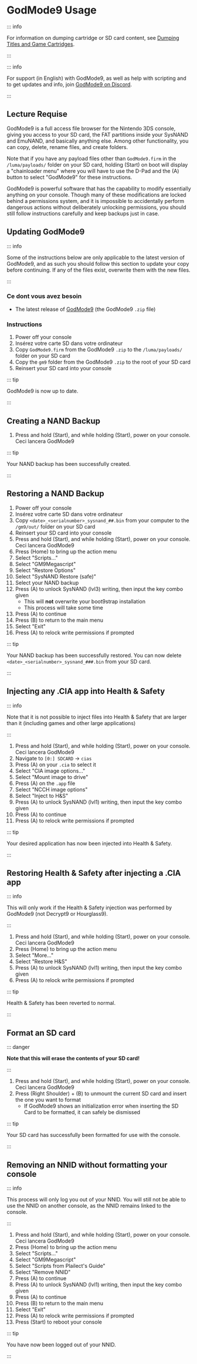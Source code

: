 # GodMode9 Usage

::: info

For information on dumping cartridge or SD card content, see [Dumping Titles and Game Cartridges](dumping-titles-and-game-cartridges).

:::

::: info

For support (in English) with GodMode9, as well as help with scripting and to get updates and info, join [GodMode9 on Discord](https://discord.gg/BRcbvtFxX4).

:::

## Lecture Requise

GodMode9 is a full access file browser for the Nintendo 3DS console, giving you access to your SD card, the FAT partitions inside your SysNAND and EmuNAND, and basically anything else. Among other functionality, you can copy, delete, rename files, and create folders.

Note that if you have any payload files other than `GodMode9.firm` in the `/luma/payloads/` folder on your SD card, holding (Start) on boot will display a "chainloader menu" where you will have to use the D-Pad and the (A) button to select "GodMode9" for these instructions.

GodMode9 is powerful software that has the capability to modify essentially anything on your console. Though many of these modifications are locked behind a permissions system, and it is impossible to accidentally perform dangerous actions without deliberately unlocking permissions, you should still follow instructions carefully and keep backups just in case.

## Updating GodMode9

::: info

Some of the instructions below are only applicable to the latest version of GodMode9, and as such you should follow this section to update your copy before continuing. If any of the files exist, overwrite them with the new files.

:::

### Ce dont vous avez besoin

- The latest release of [GodMode9](https://github.com/d0k3/GodMode9/releases/latest) (the GodMode9 `.zip` file)

### Instructions

1. Power off your console
2. Insérez votre carte SD dans votre ordinateur
3. Copy `GodMode9.firm` from the GodMode9 `.zip` to the `/luma/payloads/` folder on your SD card
4. Copy the `gm9` folder from the GodMode9 `.zip` to the root of your SD card
5. Reinsert your SD card into your console

::: tip

GodMode9 is now up to date.

:::

## Creating a NAND Backup

1. Press and hold (Start), and while holding (Start), power on your console. Ceci lancera GodMode9

<!--@include: ./_include/nand-backup.md -->

::: tip

Your NAND backup has been successfully created.

:::

## Restoring a NAND Backup

1. Power off your console
2. Insérez votre carte SD dans votre ordinateur
3. Copy `<date>_<serialnumber>_sysnand_##.bin` from your computer to the `/gm9/out/` folder on your SD card
4. Reinsert your SD card into your console
5. Press and hold (Start), and while holding (Start), power on your console. Ceci lancera GodMode9
6. Press (Home) to bring up the action menu
7. Select "Scripts..."
8. Select "GM9Megascript"
9. Select "Restore Options"
10. Select "SysNAND Restore (safe)"
11. Select your NAND backup
12. Press (A) to unlock SysNAND (lvl3) writing, then input the key combo given
    - This will **not** overwrite your boot9strap installation
    - This process will take some time
13. Press (A) to continue
14. Press (B) to return to the main menu
15. Select "Exit"
16. Press (A) to relock write permissions if prompted

::: tip

Your NAND backup has been successfully restored. You can now delete `<date>_<serialnumber>_sysnand_###.bin` from your SD card.

:::

## Injecting any .CIA app into Health & Safety

::: info

Note that it is not possible to inject files into Health & Safety that are larger than it (including games and other large applications)

:::

1. Press and hold (Start), and while holding (Start), power on your console. Ceci lancera GodMode9
2. Navigate to `[0:] SDCARD` -> `cias`
3. Press (A) on your `.cia` to select it
4. Select "CIA image options..."
5. Select "Mount image to drive"
6. Press (A) on the `.app` file
7. Select "NCCH image options"
8. Select "Inject to H&S"
9. Press (A) to unlock SysNAND (lvl1) writing, then input the key combo given
10. Press (A) to continue
11. Press (A) to relock write permissions if prompted

::: tip

Your desired application has now been injected into Health & Safety.

:::

## Restoring Health & Safety after injecting a .CIA app

::: info

This will only work if the Health & Safety injection was performed by GodMode9 (not Decrypt9 or Hourglass9).

:::

1. Press and hold (Start), and while holding (Start), power on your console. Ceci lancera GodMode9
2. Press (Home) to bring up the action menu
3. Select "More..."
4. Select "Restore H&S"
5. Press (A) to unlock SysNAND (lvl1) writing, then input the key combo given
6. Press (A) to relock write permissions if prompted

::: tip

Health & Safety has been reverted to normal.

:::

## Format an SD card

::: danger

**Note that this will erase the contents of your SD card!**

:::

1. Press and hold (Start), and while holding (Start), power on your console. Ceci lancera GodMode9
2. Press (Right Shoulder) + (B) to unmount the current SD card and insert the one you want to format
   - If GodMode9 shows an initialization error when inserting the SD Card to be formatted, it can safely be dismissed

<!--@include: ./_include/format-sd-gm9.md -->

::: tip

Your SD card has successfully been formatted for use with the console.

:::

## Removing an NNID without formatting your console

::: info

This process will only log you out of your NNID. You will still not be able to use the NNID on another console, as the NNID remains linked to the console.

:::

1. Press and hold (Start), and while holding (Start), power on your console. Ceci lancera GodMode9
2. Press (Home) to bring up the action menu
3. Select "Scripts..."
4. Select "GM9Megascript"
5. Select "Scripts from Plailect's Guide"
6. Select "Remove NNID"
7. Press (A) to continue
8. Press (A) to unlock SysNAND (lvl1) writing, then input the key combo given
9. Press (A) to continue
10. Press (B) to return to the main menu
11. Select "Exit"
12. Press (A) to relock write permissions if prompted
13. Press (Start) to reboot your console

::: tip

You have now been logged out of your NNID.

:::
